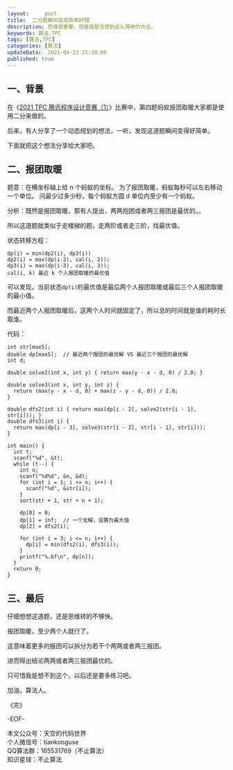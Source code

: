 ```yaml
---   
layout:     post  
title:  二分题瞬间变成简单DP题     
description: 思维很重要，但是就是没想到这么简单的方法。   
keywords: 算法,TPC  
tags: [算法,TPC]    
categories: [算法]  
updateData:  2021-04-23 21:30:00  
published: true  
---  
```



## 一、背景  


在《[2021 TPC 腾讯程序设计竞赛（1）](https://mp.weixin.qq.com/s/-Nq80hVNm1fRP2n8Q7O0Nw)》比赛中，第四题蚂蚁报团取暖大家都是使用二分来做的。  


后来，有人分享了一个动态规划的想法，一听，发现这道题瞬间变得好简单。  


下面就把这个想法分享给大家吧。  



## 二、报团取暖       


题意：在横坐标轴上给 n 个蚂蚁的坐标。
为了报团取暖，蚂蚁每秒可以左右移动一个单位。
问最少过多少秒，每个蚂蚁方圆 d 单位内至少有一个蚂蚁。



分析：既然是报团取暖，那有人提出，两两抱团或者两三报团是最优的。。


所以这道题就类似于走楼梯的题，走两阶或者走三阶，找最优值。  


状态转移方程：  


```
dp(i) = min(dp2(i), dp3(i))
dp2(i) = max(dp(i-2), cal(i, 2));
dp3(i) = max(dp(i-3), cal(i, 3));
cal(i, k) 最近 k 个人报团取暖的最优值
```


可以发现，当前状态`dp(i)`的最优值是最后两个人报团取暖或最后三个人报团取暖的最小值。  


而最近两个人报团取暖后，这两个人时间就固定了，所以总的时间就是谁的耗时长取谁。  



代码：

```
int str[max5];
double dp[max5];  // 最近两个报团的最优解 VS 最近三个报团的最优解
int d;

double solve2(int x, int y) { return max(y - x - d, 0) / 2.0; }

double solve3(int x, int y, int z) {
  return (max(y - x - d, 0) + max(z - y - d, 0)) / 2.0;
}

double dfs2(int i) { return max(dp[i - 2], solve2(str[i - 1], str[i])); }
double dfs3(int i) {
  return max(dp[i - 3], solve3(str[i - 2], str[i - 1], str[i]));
}

int main() {
  int t;
  scanf("%d", &t);
  while (t--) {
    int n;
    scanf("%d%d", &n, &d);
    for (int i = 1; i <= n; i++) {
      scanf("%d", &str[i]);
    }
    sort(str + 1, str + n + 1);

    dp[0] = 0;
    dp[1] = inf;  // 一个无解，设置为最大值
    dp[2] = dfs2(i);  

    for (int i = 3; i <= n; i++) {
      dp[i] = min(dfs2(i), dfs3(i));
    }
    printf("%.6f\n", dp[n]);
  }
  return 0;
}
```

## 三、最后  


仔细想想这道题，还是思维转的不够快。  


报团取暖，至少两个人就行了。  


这意味着更多的报团可以拆分为若干个两两或者两三报团。  


进而得出结论两两或者两三报团最优的。  



只可惜我是想不到这个，以后还是要多练习吧。  



加油，算法人。  


《完》  


-EOF-  



本文公众号：天空的代码世界  
个人微信号：tiankonguse  
QQ算法群：165531769（不止算法）  
知识星球：不止算法  

